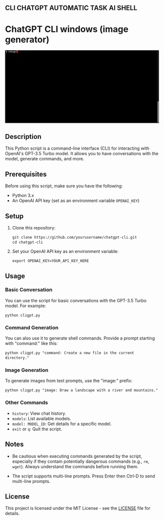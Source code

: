 ## CLI CHATGPT AUTOMATIC TASK AI SHELL 
 
# ChatGPT CLI windows (image generator)

![Demo GIF](https://github.com/AiGptCode/CLI-CHATGPT-AUTOMATIC-TASK-AISHELL/blob/main/IMG_5100.gif)

## Description

This Python script is a command-line interface (CLI) for interacting with OpenAI's GPT-3.5 Turbo model. It allows you to have conversations with the model, generate commands, and more.
 
## Prerequisites

Before using this script, make sure you have the following:

- Python 3.x
- An OpenAI API key (set as an environment variable `OPENAI_KEY`)

## Setup

1. Clone this repository:
   ```
   git clone https://github.com/yourusername/chatgpt-cli.git
   cd chatgpt-cli
   ```

2. Set your OpenAI API key as an environment variable:
   ```
   export OPENAI_KEY=YOUR_API_KEY_HERE
   ```


## Usage

### Basic Conversation

You can use the script for basic conversations with the GPT-3.5 Turbo model. For example:

```
python cligpt.py
```

### Command Generation

You can also use it to generate shell commands. Provide a prompt starting with "command:" like this:

```
python cligpt.py "command: Create a new file in the current directory."
```

### Image Generation

To generate images from text prompts, use the "image:" prefix:

```
python cligpt.py "image: Draw a landscape with a river and mountains."
```

### Other Commands

- `history`: View chat history.
- `models`: List available models.
- `model: MODEL_ID`: Get details for a specific model.
- `exit` or `q`: Quit the script.

## Notes

- Be cautious when executing commands generated by the script, especially if they contain potentially dangerous commands (e.g., `rm`, `wget`). Always understand the commands before running them.

- The script supports multi-line prompts. Press Enter then Ctrl-D to send multi-line prompts.


## License

This project is licensed under the MIT License - see the [LICENSE](LICENSE) file for details.

